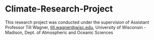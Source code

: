 # Climate-Research-Project
This research project was conducted under the supervision of Assistant Professor Till Wagner, till.wagner@wisc.edu,  University of Wisconsin - Madison,  Dept. of Atmospheric and Oceanic Sciences
